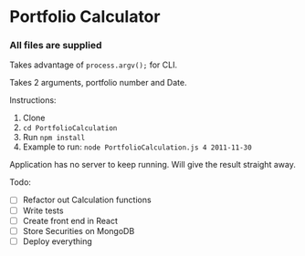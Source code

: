 # Portfolio Calculator

### All files are supplied

Takes advantage of `process.argv();` for CLI.

Takes 2 arguments, portfolio number and Date.

Instructions:

1. Clone
2. `cd PortfolioCalculation`
3. Run `npm install`
4. Example to run: `node PortfolioCalculation.js 4 2011-11-30`

Application has no server to keep running. Will give the result straight away.

Todo:

* [ ] Refactor out Calculation functions
* [ ] Write tests
* [ ] Create front end in React
* [ ] Store Securities on MongoDB
* [ ] Deploy everything
